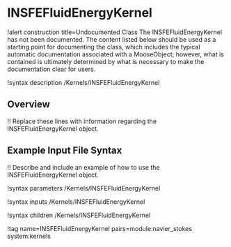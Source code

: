 # INSFEFluidEnergyKernel

!alert construction title=Undocumented Class
The INSFEFluidEnergyKernel has not been documented. The content listed below should be used as a starting point for
documenting the class, which includes the typical automatic documentation associated with a
MooseObject; however, what is contained is ultimately determined by what is necessary to make the
documentation clear for users.

!syntax description /Kernels/INSFEFluidEnergyKernel

## Overview

!! Replace these lines with information regarding the INSFEFluidEnergyKernel object.

## Example Input File Syntax

!! Describe and include an example of how to use the INSFEFluidEnergyKernel object.

!syntax parameters /Kernels/INSFEFluidEnergyKernel

!syntax inputs /Kernels/INSFEFluidEnergyKernel

!syntax children /Kernels/INSFEFluidEnergyKernel

!tag name=INSFEFluidEnergyKernel pairs=module:navier_stokes system:kernels
